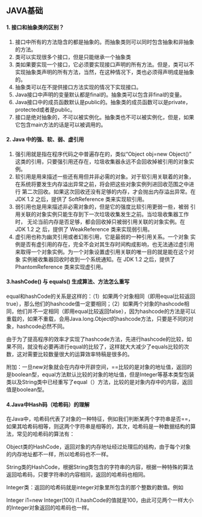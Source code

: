 ## JAVA基础

#### 1. 接口和抽象类的区别？

1. 接口中所有的方法隐含的都是抽象的。而抽象类则可以同时包含抽象和非抽象的方法。
2. 类可以实现很多个接口，但是只能继承一个抽象类
3. 类如果要实现一个接口，它必须要实现接口声明的所有方法。但是，类可以不实现抽象类声明的所有方法，当然，在这种情况下，类也必须得声明成是抽象的。
4. 抽象类可以在不提供接口方法实现的情况下实现接口。
5. Java接口中声明的变量默认都是final的。抽象类可以包含非final的变量。
6. Java接口中的成员函数默认是public的。抽象类的成员函数可以是private，protected或者是public。
7. 接口是绝对抽象的，不可以被实例化。抽象类也不可以被实例化，但是，如果它包含main方法的话是可以被调用的。

#### 2. Java 中的强、软、弱、虚引用

1. 强引用就是指在程序代码之中普遍存在的，类似“Object obj=new Object()” 这类的引用，只要强引用还存在，垃圾收集器永远不会回收掉被引用的对象实例。
2. 软引用是用来描述一些还有用但并非必需的对象。对于软引用关联着的对象， 在系统将要发生内存溢出异常之前，将会把这些对象实例列进回收范围之中进行 第二次回收。如果这次回收还没有足够的内存，才会抛出内存溢出异常。在 JDK 1.2 之后，提供了 SoftReference 类来实现软引用。
3. 弱引用也是用来描述非必需对象的，但是它的强度比软引用更弱一些，被弱 引用关联的对象实例只能生存到下一次垃圾收集发生之前。当垃圾收集器工作时， 无论当前内存是否足够，都会回收掉只被弱引用关联的对象实例。在 JDK 1.2 之 后，提供了 WeakReference 类来实现弱引用。
4. 虚引用也称为幽灵引用或者幻影引用，它是最弱的一种引用关系。一个对象 实例是否有虚引用的存在，完全不会对其生存时间构成影响，也无法通过虚引用 来取得一个对象实例。为一个对象设置虚引用关联的唯一目的就是能在这个对象 实例被收集器回收时收到一个系统通知。在 JDK 1.2 之后，提供了 PhantomReference 类来实现虚引用。

#### 3.hashCode() 与 equals() 生成算法、方法怎么重写

equal和hashCode的关系是这样的：（1）如果两个对象相同（即用equal比较返回true），那么他们的hashcode值一定要相同；（2）如果两个对象的hashcode相同，他们并不一定相同（即用equal比较返回false），因为hashcode的方法是可以重载的，如果不重载，会用Java.long.Object的hashcode方法，只要是不同的对象，hashcode必然不同。

由于为了提高程序的效率才实现了hashcode方法，先进行hashcode的比较，如果不同，就没有必要再进行equal的比较了，这样就大大减少了equals比较的次数，这对需要比较数量很大的运算效率特稿是很多的。

附加：一旦new对象就会在内存中开辟空间，==比较的是对象的地址值，返回的是boolean型，equal方法默认比较的对象的地址值，但是Integer等基本类型包装类以及String类中已经重写了equal（）方法，比较的是对象内存中的内容，返回值是boolean型。
#### 4.Java中Hash码（哈希码）的理解
在Java中，哈希码代表了对象的一种特征，例如我们判断某两个字符串是否==，如果其哈希码相等，则这两个字符串是相等的，其次，哈希码是一种数据结构的算法，常见的哈希码的算法有：

Object类的HashCode，返回对象的内存地址经过处理后的结构，由于每个对象的内存地址都不一样，所以哈希码也不一样。

String类的HashCode，根据String类包含的字符串的内容，根据一种特殊的算法返回哈希码，只要字符串的内容相同，返回的哈希码也相同。

Integer类：返回的哈希码就是integer对象里所包含的那个整数的数值。例如

Integer i1=new Integer(100) i1.hashCode的值就是100，由此可见两个一样大小的Integer对象返回的哈希码也一样。
